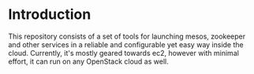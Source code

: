 # Introduction
This repository consists of a set of tools for launching mesos, zookeeper and other services in a reliable and configurable yet easy way inside the cloud. Currently, it's mostly geared towards ec2, however with minimal effort, it can run on any OpenStack cloud as well.